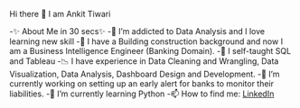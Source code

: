 Hi there 👋 I am Ankit Tiwari

-✨ About Me in 30 secs✨
-👀 I’m addicted to Data Analysis and I love learning new skill
-💉 I have a Building construction background and now I am a Business Intelligence Engineer (Banking Domain).
-🌱 I self-taught SQL and Tableau
-📉 I have experience in Data Cleaning and Wrangling, Data Visualization, Data Analysis, Dashboard Design and Development.
-🔭 I’m currently working on setting up an early alert for banks to monitor their liabilities.
-🌱 I’m currently learning Python
-📫 How to find me: [LinkedIn](https://www.linkedin.com/in/ankittiwari2597/)
